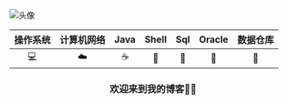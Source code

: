  ![头像](https://github.com/zhuyufeng0809/Picture/blob/master/HeadSculpture.jpeg?raw=true?center)

| 操作系统 | 计算机网络 | Java | Shell | Sql | Oracle | 数据仓库 |
| :-: | :-: | :-: | :-: | :-: | :-: | :-: | 
| 💻 | ☁️ | ☕️ | 🍔 | 🔦 | 💾 | 🎨 |

### <center>欢迎来到我的博客🤨🤨</center>
